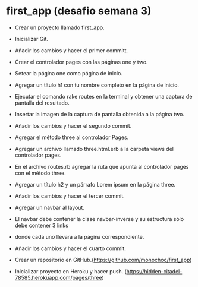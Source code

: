 # first_app (desafio semana 3)

* Crear un proyecto llamado first_app.

* Inicializar Git. 

* Añadir los cambios y hacer el primer committ. 

* Crear el controlador pages con las páginas one y two. 

* Setear la página one como página de inicio. 

* Agregar un título h1 con tu nombre completo en la página de inicio.

* Ejecutar el comando rake routes en la terminal y obtener una captura de pantalla del resultado.

* Insertar la imagen de la captura de pantalla obtenida a la página two. 

* Añadir los cambios y hacer el segundo commit. 

* Agregar el método three al controlador Pages. 

* Agregar un archivo llamado three.html.erb a la carpeta views del controlador pages. 

* En el archivo routes.rb agregar la ruta que apunta al controlador pages con el método three. 

* Agregar un título h2 y un párrafo Lorem ipsum en la página three. 

* Añadir los cambios y hacer el tercer commit.

* Agregar un navbar al layout. 

* El navbar debe contener la clase navbar-inverse y su estructura sólo debe contener 3 links

* donde cada uno llevará a la página correspondiente. 

* Añadir los cambios y hacer el cuarto commit.

* Crear un repositorio en GitHub.(https://github.com/monochoc/first_app)

* Inicializar proyecto en Heroku y hacer push. (https://hidden-citadel-78585.herokuapp.com/pages/three)
